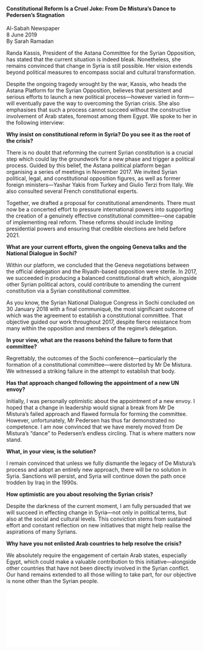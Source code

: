 <h4>Constitutional Reform Is a Cruel Joke: From De Mistura’s Dance to Pedersen’s Stagnation</h4>

Al-Sabah Newspaper  
8 June 2019  
By Sarah Ramadan

Randa Kassis, President of the Astana Committee for the Syrian Opposition, has stated that the current situation is indeed bleak. Nonetheless, she remains convinced that change in Syria is still possible. Her vision extends beyond political measures to encompass social and cultural transformation.

Despite the ongoing tragedy wrought by the war, Kassis, who heads the Astana Platform for the Syrian Opposition, believes that persistent and serious efforts to launch a new political process—however varied in form—will eventually pave the way to overcoming the Syrian crisis. She also emphasises that such a process cannot succeed without the constructive involvement of Arab states, foremost among them Egypt. We spoke to her in the following interview:

<b>Why insist on constitutional reform in Syria? Do you see it as the root of the crisis?</b>

There is no doubt that reforming the current Syrian constitution is a crucial step which could lay the groundwork for a new phase and trigger a political process. Guided by this belief, the Astana political platform began organising a series of meetings in November 2017. We invited Syrian political, legal, and constitutional opposition figures, as well as former foreign ministers—Yashar Yakis from Turkey and Giulio Terzi from Italy. We also consulted several French constitutional experts.

Together, we drafted a proposal for constitutional amendments. There must now be a concerted effort to pressure international powers into supporting the creation of a genuinely effective constitutional committee—one capable of implementing real reform. These reforms should include limiting presidential powers and ensuring that credible elections are held before 2021.

<b>What are your current efforts, given the ongoing Geneva talks and the National Dialogue in Sochi?</b>

Within our platform, we concluded that the Geneva negotiations between the official delegation and the Riyadh-based opposition were sterile. In 2017, we succeeded in producing a balanced constitutional draft which, alongside other Syrian political actors, could contribute to amending the current constitution via a Syrian constitutional committee.

As you know, the Syrian National Dialogue Congress in Sochi concluded on 30 January 2018 with a final communiqué, the most significant outcome of which was the agreement to establish a constitutional committee. That objective guided our work throughout 2017, despite fierce resistance from many within the opposition and members of the regime’s delegation.

<b>In your view, what are the reasons behind the failure to form that committee?</b>

Regrettably, the outcomes of the Sochi conference—particularly the formation of a constitutional committee—were distorted by Mr De Mistura. We witnessed a striking failure in the attempt to establish that body.

<b>Has that approach changed following the appointment of a new UN envoy?</b>

Initially, I was personally optimistic about the appointment of a new envoy. I hoped that a change in leadership would signal a break from Mr De Mistura’s failed approach and flawed formula for forming the committee. However, unfortunately, Mr Pedersen has thus far demonstrated no competence. I am now convinced that we have merely moved from De Mistura’s “dance” to Pedersen’s endless circling. That is where matters now stand.

<b>What, in your view, is the solution?</b>

I remain convinced that unless we fully dismantle the legacy of De Mistura’s process and adopt an entirely new approach, there will be no solution in Syria. Sanctions will persist, and Syria will continue down the path once trodden by Iraq in the 1990s.

<b>How optimistic are you about resolving the Syrian crisis?</b>

Despite the darkness of the current moment, I am fully persuaded that we will succeed in effecting change in Syria—not only in political terms, but also at the social and cultural levels. This conviction stems from sustained effort and constant reflection on new initiatives that might help realise the aspirations of many Syrians.

<b>Why have you not enlisted Arab countries to help resolve the crisis?</b>

We absolutely require the engagement of certain Arab states, especially Egypt, which could make a valuable contribution to this initiative—alongside other countries that have not been directly involved in the Syrian conflict. Our hand remains extended to all those willing to take part, for our objective is none other than the Syrian people.


![](28-AlSabbah.pdf)
<p></p>
